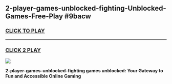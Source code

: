 
## 2-player-games-unblocked-fighting-Unblocked-Games-Free-Play #9bacw
<h3>
<a href="https://us.freeplayer.one?title=2-player-games-unblocked-fighting&ref=9M">CLICK TO PLAY</a></h3>
<hr>

<h3>
<a href="https://us.freeplayer.one?title=2-player-games-unblocked-fighting&ref=9M">CLICK 2 PLAY</a>
  
</h3>

<a href="https://us.freeplayer.one?title=2-player-games-unblocked-fighting&ref=9M"><img src="https://clearcache.store/games.png"></a>


**2-player-games-unblocked-fighting games unblocked: Your Gateway to Fun and Accessible Online Gaming**
